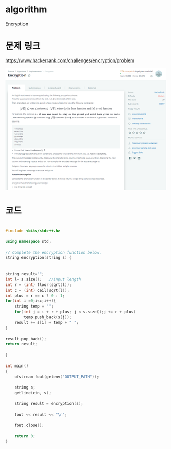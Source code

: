 ﻿# algorithm 
Encryption


# 문제 링크    
https://www.hackerrank.com/challenges/encryption/problem  


![title](https://github.com/jungmin3834/algorithm/blob/master/image/encryption.png)

# 코드

```cpp

#include <bits/stdc++.h>

using namespace std;

// Complete the encryption function below.
string encryption(string s) {


string result="";
int l= s.size();   //input length
int r = (int) floor(sqrt(l));
int c = (int) ceil(sqrt(l));
int plus = r == c ? 0 : 1;
for(int i =0;i<c;i++){
    string temp = "";
    for(int j = i + r + plus; j < s.size();j += r + plus)
        temp.push_back(s[j]);
    result += s[i] + temp + " ";
}

result.pop_back();
return result;

}

int main()
{
    ofstream fout(getenv("OUTPUT_PATH"));

    string s;
    getline(cin, s);

    string result = encryption(s);

    fout << result << "\n";

    fout.close();

    return 0;
}

```
